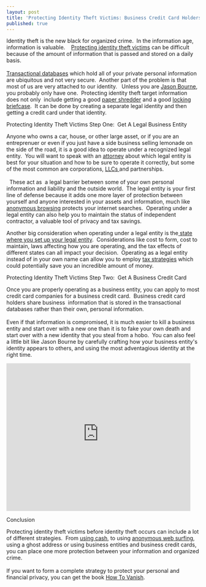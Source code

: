 ```yaml
---
layout: post
title: 'Protecting Identity Theft Victims: Business Credit Card Holders'
published: true
---
```

<p>Identity theft is the new black for organized crime.  In the information age,  information is valuable.    <a title="Protecting Identity Theft" href="http://www.howtovanish.com/2010/06/protecting-identity-theft-victims-business-credit-card-holders" target="_blank">Protecting identity theft victims</a> can be difficult because of the amount of information that is passed and stored on a daily basis.  <br /><br /><a title="Transactional Database" href="http://www.howtovanish.com/2009/11/transactional-databases-what-me-worry/" target="_blank">Transactional databases</a> which hold all of your private personal information are ubiquitous and not very secure.  Another part of the problem is that most of us are very attached to our identity.   Unless you are <a href="http://www.howtovanish.com/JasonBourneMovies">Jason Bourne</a>, you probably only have one.  Protecting identity theft target information does not only  include getting a good <a href="http://www.howtovanish.com/PaperShredder">paper shredder</a> and a good <a href="http://www.howtovanish.com/LockingBriefcase">locking briefcase</a>.  It can be done by creating a separate legal identity and then getting a credit card under that identity.</p>
<p>Protecting Identity Theft Victims Step One:  Get A Legal Business Entity</p>
<p>Anyone who owns a car, house, or other large asset, or if you are an entreprenuer or even if you just have a side business selling lemonade on the side of the road, it is a good idea to operate under a recognized legal entity.  You will want to speak with an <a title="LLC attorney" href="http://www.billroundsjd.com" target="_blank">attorney</a> about which legal entity is best for your situation and how to be sure to operate it correctly, but some of the most common are corporations, <a title="LLC to protect privacy" href="http://www.howtovanish.com/2009/08/llcs-as-a-privacy-curtain/" target="_blank">LLCs </a>and partnerships.<br /><br />  These act as  a legal barrier between some of your own personal information and liability and the outside world.  The legal entity is your first line of defense because it adds one more layer of protection between yourself and anyone interested in your assets and information, much like <a title="anonymous browsing" href="http://www.howtovanish.com/2009/11/should-i-pay-for-anonymous-web-surfing/" target="_blank">anonymous browsing</a> protects your internet searches.  Operating under a legal entity can also help you to maintain the status of independent contractor, a valuable tool of privacy and tax savings.</p>
<p>Another big consideration when operating under a legal entity is the<a title="State of the llc" href="http://www.howtovanish.com/2009/08/the-state-of-the-llc/" target="_blank"> state where you set up your legal entity</a>.  Considerations like cost to form, cost to maintain, laws affecting how you are operating, and the tax effects of different states can all impact your decision.  Operating as a legal entity instead of in your own name can allow you to employ <a href="http://www.howtovanish.com/taxdomicile">tax strategies</a> which could potentially save you an incredible amount of money.</p>
<p>Protecting Identity Theft Victims Step Two:  Get A Business Credit Card</p>
<p>Once you are properly operating as a business entity, you can apply to most credit card companies for a business credit card.  Business credit card holders share business  information that is stored in the transactional databases rather than their own, personal information.<br /><br /> Even if that information is compromised, it is much easier to kill a business entity and start over with a new one than it is to fake your own death and start over with a new identity that you steal from a hobo.  You can also feel a little bit like Jason Bourne by carefully crafting how your business entity's identity appears to others, and using the most adventagious identity at the right time.</p>
<p><object width="480" height="385" classid="clsid:d27cdb6e-ae6d-11cf-96b8-444553540000" codebase="http://download.macromedia.com/pub/shockwave/cabs/flash/swflash.cab#version=6,0,40,0"><param name="src" value="http://www.youtube-nocookie.com/v/ohO2otCSyJI&amp;hl=en_US&amp;fs=1&amp;" /><embed width="480" height="385" type="application/x-shockwave-flash" src="http://www.youtube-nocookie.com/v/ohO2otCSyJI&amp;hl=en_US&amp;fs=1&amp;" /></object></p>
<p>Conclusion</p>
<p>Protecting identity theft victims before identity theft occurs can include a lot of different strategies.  From <a title="use cash" href="http://www.howtovanish.com/2009/10/the-sweet-sound-of-cash/" target="_blank">using cash</a>, to using <a href="http://www.howtovanish.com/IdentityCloaker">anonymous web surfing</a>, using a ghost address or using business entities and business credit cards, you can place one more protection between your information and organized crime.  <br /><br />If you want to form a complete strategy to protect your personal and financial privacy, you can get the book <a href="http://www.howtovanish.com/HTVBook">How To Vanish</a>.</p>
